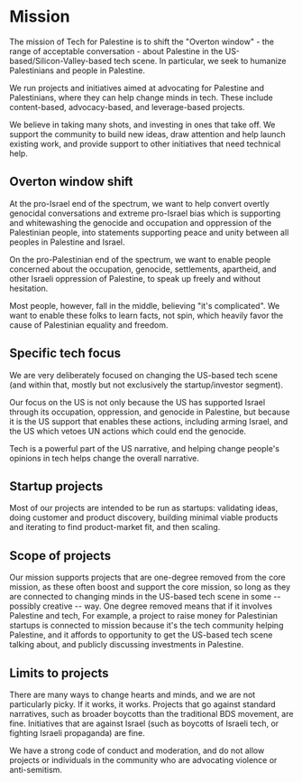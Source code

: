 # Mission

The mission of Tech for Palestine is to shift the "Overton window" - the range of acceptable
conversation - about Palestine in the US-based/Silicon-Valley-based tech scene. In particular,
we seek to humanize Palestinians and people in Palestine.

We run projects and initiatives aimed at advocating for Palestine and Palestinians, where they
can help change minds in tech. These include content-based, advocacy-based, and leverage-based
projects.

We believe in taking many shots, and investing in ones that take off. We support the community
to build new ideas, draw attention and help launch existing work, and provide support to other
initiatives that need technical help.

## Overton window shift

At the pro-Israel end of the spectrum, we want to help convert overtly genocidal conversations
and extreme pro-Israel bias which is supporting and whitewashing the genocide and occupation 
and oppression of the Palestinian people, into statements supporting peace and unity between
all peoples in Palestine and Israel.

On the pro-Palestinian end of the spectrum, we want to enable people concerned about the occupation,
genocide, settlements, apartheid, and other Israeli oppression of Palestine, to speak up freely and
without hesitation.

Most people, however, fall in the middle, believing "it's complicated". We want to enable these folks
to learn facts, not spin, which heavily favor the cause of Palestinian equality and freedom.

## Specific tech focus

We are very deliberately focused on changing the US-based tech scene (and within that, mostly but not
exclusively the startup/investor segment).

Our focus on the US is not only because the US has supported Israel through its occupation, 
oppression, and genocide in Palestine, but because it is the US support that enables these actions,
including arming Israel, and the US which vetoes UN actions which could end the genocide.

Tech is a powerful part of the US narrative, and helping change people's opinions in tech helps
change the overall narrative.

## Startup projects

Most of our projects are intended to be run as startups: validating ideas, doing customer and
product discovery, building minimal viable products and iterating to find product-market fit,
and then scaling.

## Scope of projects

Our mission supports projects that are one-degree removed from the core mission, as these often
boost and support the core mission, so long as they are connected to changing minds in the US-based
tech scene in some -- possibly creative -- way. One degree removed means that if it involves Palestine
and tech, For example, a project to raise money for Palestinian startups is connected to mission because 
it's the tech community helping Palestine, and it affords to opportunity to get the US-based tech scene 
talking about, and publicly discussing investments in Palestine.

## Limits to projects

There are many ways to change hearts and minds, and we are not particularly picky. If it works, it works. 
Projects that go against standard narratives, such as broader boycotts than the traditional BDS movement,
are fine. Initiatives that are against Israel (such as boycotts of Israeli tech, or fighting Israeli
propaganda) are fine.

We have a strong code of conduct and moderation, and do not allow projects or individuals in the community
who are advocating violence or anti-semitism.
